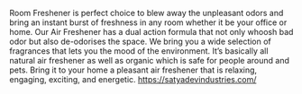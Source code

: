 Room Freshener is perfect choice to blew away the unpleasant odors and bring an instant burst of freshness in any room whether it be your office or home. Our Air Freshener has a dual action formula that not only whoosh bad odor but also de-odorises the space. We bring you a wide selection of fragrances that lets you the mood of the environment. It’s basically all natural air freshener as well as organic which is safe for people around and pets. Bring it to your home a pleasant air freshener that is relaxing, engaging, exciting, and energetic.
https://satyadevindustries.com/
